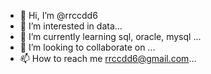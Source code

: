 - 👋 Hi, I’m @rrccdd6
- 👀 I’m interested in data...
- 🌱 I’m currently learning sql, oracle, mysql ...
- 💞️ I’m looking to collaborate on ...
- 📫 How to reach me rrccdd6@gmail.com...

<!---
rrccdd6/rrccdd6 is a ✨ special ✨ repository because its `README.md` (this file) appears on your GitHub profile.
You can click the Preview link to take a look at your changes.
--->

